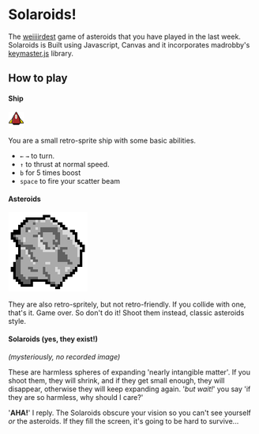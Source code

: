 # Solaroids!
The [weiiiirdest](solugebefola.github.io/Solaroids) game of asteroids that you have played in the last week.  Solaroids is Built using Javascript, Canvas and it incorporates madrobby's  [keymaster.js](https://github.com/madrobby/keymaster) library.
## How to play
#### Ship
![Ship](lib/images/ship.png)

You are a small retro-sprite ship with some basic abilities.
- `←` `→` to turn.
- `↑` to thrust at normal speed.
- `b` for 5 times boost
- `space` to fire your scatter beam

#### Asteroids
![Asteroid](lib/images/asteroid1.png)

They are also retro-spritely, but not retro-friendly. If you collide with one, that's it. Game over.  So don't do it!  Shoot them instead, classic asteroids style.

#### Solaroids (yes, they exist!)
_(mysteriously, no recorded image)_

These are harmless spheres of expanding 'nearly intangible matter'.  If you shoot them, they will shrink, and if they get small enough, they will disappear, otherwise they will keep expanding again. '_but wait!_' you say 'if they are so harmless, why should I care?'

'__AHA!__' I reply.  The Solaroids obscure your vision so you can't see yourself _or_ the asteroids.  If they fill the screen, it's going to be hard to survive...
